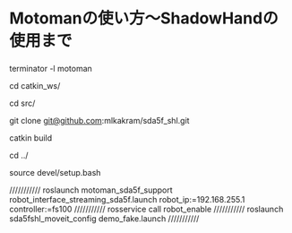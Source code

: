 # Motomanの使い方～ShadowHandの使用まで

###
terminator -l motoman

cd catkin_ws/

cd src/

git clone git@github.com:mlkakram/sda5f_shl.git

catkin build

cd ../

source devel/setup.bash

///////////
roslaunch motoman_sda5f_support robot_interface_streaming_sda5f.launch robot_ip:=192.168.255.1 controller:=fs100
///////////
rosservice call robot_enable
///////////
roslaunch sda5fshl_moveit_config demo_fake.launch
///////////
